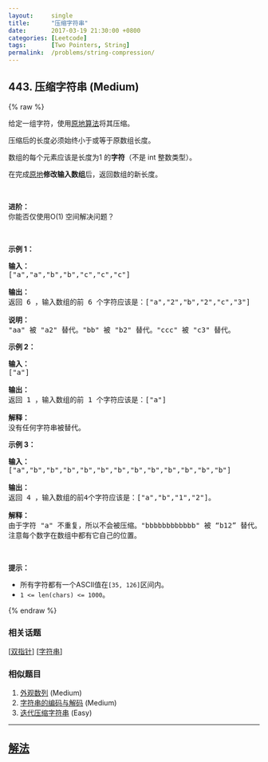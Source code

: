 ```yaml
---
layout:     single
title:      "压缩字符串"
date:       2017-03-19 21:30:00 +0800
categories: [Leetcode]
tags:       [Two Pointers, String]
permalink:  /problems/string-compression/
---
```


## 443. 压缩字符串 (Medium)

{% raw %}

<p>给定一组字符，使用<a href="https://baike.baidu.com/item/%E5%8E%9F%E5%9C%B0%E7%AE%97%E6%B3%95">原地算法</a>将其压缩。</p>

<p>压缩后的长度必须始终小于或等于原数组长度。</p>

<p>数组的每个元素应该是长度为1&nbsp;的<strong>字符</strong>（不是 int 整数类型）。</p>

<p>在完成<a href="https://baike.baidu.com/item/%E5%8E%9F%E5%9C%B0%E7%AE%97%E6%B3%95">原地</a><strong>修改输入数组</strong>后，返回数组的新长度。</p>

<p>&nbsp;</p>

<p><strong>进阶：</strong><br>
你能否仅使用O(1) 空间解决问题？</p>

<p>&nbsp;</p>

<p><strong>示例 1：</strong></p>

<pre><strong>输入：</strong>
[&quot;a&quot;,&quot;a&quot;,&quot;b&quot;,&quot;b&quot;,&quot;c&quot;,&quot;c&quot;,&quot;c&quot;]

<strong>输出：</strong>
返回 6 ，输入数组的前 6 个字符应该是：[&quot;a&quot;,&quot;2&quot;,&quot;b&quot;,&quot;2&quot;,&quot;c&quot;,&quot;3&quot;]

<strong>说明：</strong>
&quot;aa&quot; 被 &quot;a2&quot; 替代。&quot;bb&quot; 被 &quot;b2&quot; 替代。&quot;ccc&quot; 被 &quot;c3&quot; 替代。
</pre>

<p><strong>示例 2：</strong></p>

<pre><strong>输入：</strong>
[&quot;a&quot;]

<strong>输出：</strong>
返回 1 ，输入数组的前 1 个字符应该是：[&quot;a&quot;]

<strong>解释：</strong>
没有任何字符串被替代。
</pre>

<p><strong>示例 3：</strong></p>

<pre><strong>输入：</strong>
[&quot;a&quot;,&quot;b&quot;,&quot;b&quot;,&quot;b&quot;,&quot;b&quot;,&quot;b&quot;,&quot;b&quot;,&quot;b&quot;,&quot;b&quot;,&quot;b&quot;,&quot;b&quot;,&quot;b&quot;,&quot;b&quot;]

<strong>输出：</strong>
返回 4 ，输入数组的前4个字符应该是：[&quot;a&quot;,&quot;b&quot;,&quot;1&quot;,&quot;2&quot;]。

<strong>解释：</strong>
由于字符 &quot;a&quot; 不重复，所以不会被压缩。&quot;bbbbbbbbbbbb&quot; 被 &ldquo;b12&rdquo; 替代。
注意每个数字在数组中都有它自己的位置。
</pre>

<p>&nbsp;</p>

<p><strong>提示：</strong></p>

<ul>
	<li>所有字符都有一个ASCII值在<code>[35, 126]</code>区间内。</li>
	<li><code>1 &lt;= len(chars) &lt;= 1000</code>。</li>
</ul>

{% endraw %}

### 相关话题
  [[双指针](https://github.com/awesee/leetcode/tree/main/tag/two-pointers/README.md)]
  [[字符串](https://github.com/awesee/leetcode/tree/main/tag/string/README.md)]

### 相似题目
  1. [外观数列](/problems/count-and-say) (Medium)
  1. [字符串的编码与解码](/problems/encode-and-decode-strings) (Medium)
  1. [迭代压缩字符串](/problems/design-compressed-string-iterator) (Easy)

---

## [解法](https://github.com/awesee/leetcode/tree/main/problems/string-compression)
